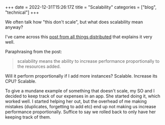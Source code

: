 +++ 
date = 2022-12-31T15:26:17Z
title = "Scalability"
categories = ["blog", "technical"]
+++

We often talk how "this don't scale", but what does scalability mean anyway?

I've came across this [post from all things distributed](https://www.allthingsdistributed.com/2006/03/a_word_on_scalability.html) that explains it very well.

Paraphrasing from the post:
> scalability means the ability to increase performance proportionally to the resources added.

Will it perform proportionally if I add more instances? Scalable. Increase its CPU? Scalable.

To give a mundane example of something that doesn't scale, my SO and I decided to keep track of our expenses in an app. She started doing it, which worked well. I started helping her out, but the overhead of me making mistakes (duplicates, forgetting to add etc) end up not making us increase performance proportionally. Suffice to say we rolled back to only have her keeping track of them.





